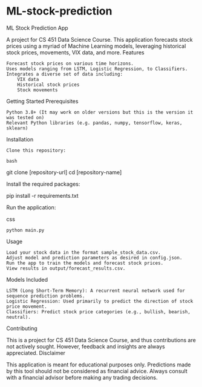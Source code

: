 # ML-stock-prediction
ML Stock Prediction App

A project for CS 451 Data Science Course. This application forecasts stock prices using a myriad of Machine Learning models, leveraging historical stock prices, movements, VIX data, and more.
Features

    Forecast stock prices on various time horizons.
    Uses models ranging from LSTM, Logistic Regression, to Classifiers.
    Integrates a diverse set of data including:
        VIX data
        Historical stock prices
        Stock movements

Getting Started
Prerequisites

    Python 3.8+ (It may work on older versions but this is the version it was tested on)
    Relevant Python libraries (e.g. pandas, numpy, tensorflow, keras, sklearn)

Installation

    Clone this repository:

    bash

git clone [repository-url]
cd [repository-name]

Install the required packages:

pip install -r requirements.txt

Run the application:

css

    python main.py

Usage

    Load your stock data in the format sample_stock_data.csv.
    Adjust model and prediction parameters as desired in config.json.
    Run the app to train the models and forecast stock prices.
    View results in output/forecast_results.csv.

Models Included

    LSTM (Long Short-Term Memory): A recurrent neural network used for sequence prediction problems.
    Logistic Regression: Used primarily to predict the direction of stock price movement.
    Classifiers: Predict stock price categories (e.g., bullish, bearish, neutral).

Contributing

This is a project for CS 451 Data Science Course, and thus contributions are not actively sought. However, feedback and insights are always appreciated.
Disclaimer

This application is meant for educational purposes only. Predictions made by this tool should not be considered as financial advice. Always consult with a financial advisor before making any trading decisions.
